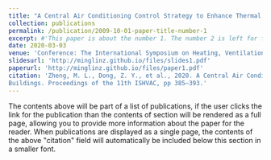 ```yaml
---
title: "A Central Air Conditioning Control Strategy to Enhance Thermal Comfort in Library Buildings"
collection: publications
permalink: /publication/2009-10-01-paper-title-number-1
excerpt: #'This paper is about the number 1. The number 2 is left for future work.'
date: 2020-03-03
venue: 'Conference: The International Symposium on Heating, Ventilation and Air Conditioning'
slidesurl: 'http://minglinz.github.io/files/slides1.pdf'
paperurl: 'http://minglinz.github.io/files/paper1.pdf'
citation: 'Zheng, M. L., Dong, Z. Y., et al., 2020. A Central Air Conditioning Control Strategy to Enhance Thermal Comfort in Library
Buildings. Proceedings of the 11th ISHVAC, pp 385–393.'
---
```


The contents above will be part of a list of publications, if the user clicks the link for the publication than the contents of section will be rendered as a full page, allowing you to provide more information about the paper for the reader. When publications are displayed as a single page, the contents of the above "citation" field will automatically be included below this section in a smaller font.
